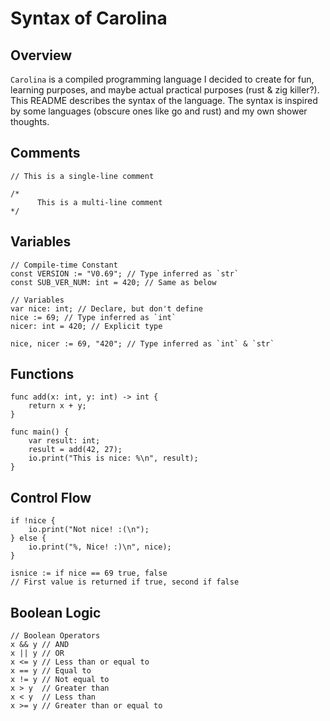 # Syntax of Carolina

## Overview

`Carolina` is a compiled programming language I decided to create for fun, learning purposes, and maybe actual practical purposes (rust & zig killer?).
This README describes the syntax of the language. The syntax is inspired by some languages (obscure ones like go and rust) and my own shower thoughts.

## Comments
```caro
// This is a single-line comment

/*
      This is a multi-line comment
*/
```

## Variables
```caro
// Compile-time Constant
const VERSION := "V0.69"; // Type inferred as `str`
const SUB_VER_NUM: int = 420; // Same as below

// Variables
var nice: int; // Declare, but don't define
nice := 69; // Type inferred as `int`
nicer: int = 420; // Explicit type

nice, nicer := 69, "420"; // Type inferred as `int` & `str` 
```

## Functions
```
func add(x: int, y: int) -> int {
    return x + y;
}

func main() {
    var result: int;
    result = add(42, 27);
    io.print("This is nice: %\n", result);
}
```

## Control Flow
```caro
if !nice {
    io.print("Not nice! :(\n");
} else {
    io.print("%, Nice! :)\n", nice);
}

isnice := if nice == 69 true, false
// First value is returned if true, second if false
```

## Boolean Logic
```caro
// Boolean Operators
x && y // AND
x || y // OR
x <= y // Less than or equal to
x == y // Equal to
x != y // Not equal to
x > y  // Greater than
x < y  // Less than
x >= y // Greater than or equal to
```
